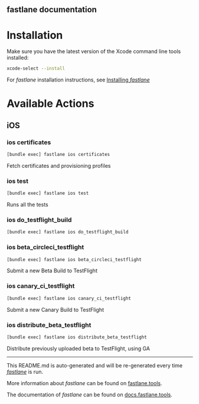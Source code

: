 fastlane documentation
----

# Installation

Make sure you have the latest version of the Xcode command line tools installed:

```sh
xcode-select --install
```

For _fastlane_ installation instructions, see [Installing _fastlane_](https://docs.fastlane.tools/#installing-fastlane)

# Available Actions

## iOS

### ios certificates

```sh
[bundle exec] fastlane ios certificates
```

Fetch certificates and provisioning profiles

### ios test

```sh
[bundle exec] fastlane ios test
```

Runs all the tests

### ios do_testflight_build

```sh
[bundle exec] fastlane ios do_testflight_build
```



### ios beta_circleci_testflight

```sh
[bundle exec] fastlane ios beta_circleci_testflight
```

Submit a new Beta Build to TestFlight

### ios canary_ci_testflight

```sh
[bundle exec] fastlane ios canary_ci_testflight
```

Submit a new Canary Build to TestFlight

### ios distribute_beta_testflight

```sh
[bundle exec] fastlane ios distribute_beta_testflight
```

Distribute previously uploaded beta to TestFlight, using GA

----

This README.md is auto-generated and will be re-generated every time [_fastlane_](https://fastlane.tools) is run.

More information about _fastlane_ can be found on [fastlane.tools](https://fastlane.tools).

The documentation of _fastlane_ can be found on [docs.fastlane.tools](https://docs.fastlane.tools).
